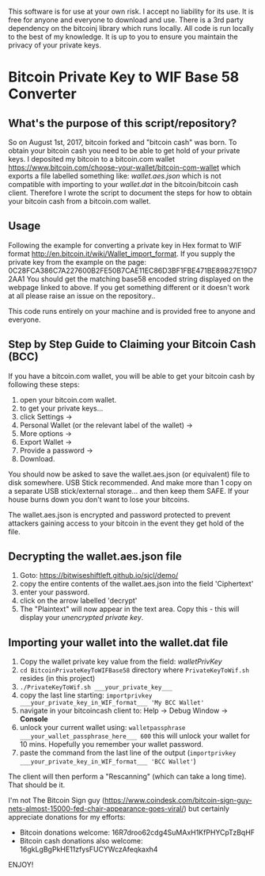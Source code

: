 This software is for use at your own risk. I accept no liability for its use. It is free for anyone and everyone to download and use. There is a 3rd party dependency on the bitcoinj library which runs locally. All code is run locally to the best of my knowledge. It is up to you to ensure you maintain the privacy of your private keys.

# Bitcoin Private Key to WIF Base 58 Converter

## What's the purpose of this script/repository?

So on August 1st, 2017, bitcoin forked and "bitcoin cash" was born. To obtain your bitcoin cash you need to be able to get hold of your private keys. I deposited my bitcoin to a bitcoin.com wallet https://www.bitcoin.com/choose-your-wallet/bitcoin-com-wallet which exports a file labelled something like: *wallet.aes.json* which is not compatible with importing to your *wallet.dat* in the bitcoin/bitcoin cash client. Therefore I wrote the script to document the steps for how to obtain your bitcoin cash from a bitcoin.com wallet.

## Usage

Following the example for converting a private key in Hex format to WIF format http://en.bitcoin.it/wiki/Wallet_import_format. If you supply the private key from the example on the page: 0C28FCA386C7A227600B2FE50B7CAE11EC86D3BF1FBE471BE89827E19D72AA1
You should get the matching base58 encoded string displayed on the webpage linked to above. If you get something different or it doesn't work at all please raise an issue on the repository..

This code runs entirely on your machine and is provided free to anyone and everyone.

## Step by Step Guide to Claiming your Bitcoin Cash (BCC)

If you have a bitcoin.com wallet, you will be able to get your bitcoin cash by following these steps:

1. open your bitcoin.com wallet.
1. to get your private keys...
1. click Settings -> 
1. Personal Wallet (or the relevant label of the wallet) ->
1. More options ->
1. Export Wallet -> 
1. Provide a password ->
1. Download.

You should now be asked to save the wallet.aes.json (or equivalent) file to disk somewhere. USB Stick recommended. And make more than 1 copy on a separate USB stick/external storage... and then keep them SAFE. If your house burns down you don't want to lose your bitcoins. 

The wallet.aes.json is encrypted and password protected to prevent attackers gaining access to your bitcoin in the event they get hold of the file.

## Decrypting the wallet.aes.json file

1. Goto: https://bitwiseshiftleft.github.io/sjcl/demo/
1. copy the entire contents of the wallet.aes.json into the field 'Ciphertext'
1. enter your password.
1. click on the arrow labelled 'decrypt'
1. The "Plaintext" will now appear in the text area. Copy this - this will display your *unencrypted private key*.

## Importing your wallet into the wallet.dat file

1. Copy the wallet private key value from the field: *walletPrivKey*
1. `cd BitcoinPrivateKeyToWIFBase58` directory where `PrivateKeyToWif.sh` resides (in this project)
1. `./PrivateKeyToWif.sh ___your_private_key___`
1. copy the last line starting: `importprivkey ___your_private_key_in_WIF_format___ 'My BCC Wallet'`
1. navigate in your bitcoincash client to: Help -> Debug Window -> **Console**
1. unlock your current wallet using: `walletpassphrase ___your_wallet_passphrase_here___ 600` this will unlock your wallet for 10 mins. Hopefully you remember your wallet password. 
1. paste the command from the last line of the output (`importprivkey ___your_private_key_in_WIF_format___ 'BCC Wallet'`)

The client will then perform a "Rescanning" (which can take a long time). That should be it.

I'm not The Bitcoin Sign guy (https://www.coindesk.com/bitcoin-sign-guy-nets-almost-15000-fed-chair-appearance-goes-viral/) but certainly appreciate donations for my efforts:

* Bitcoin donations welcome: 16R7droo62cdg4SuMAxH1KfPHYCpTzBqHF
* Bitcoin cash donations also welcome: 16gkLgBgPkHE11zfysFUCYWczAfeqkaxh4

ENJOY!
